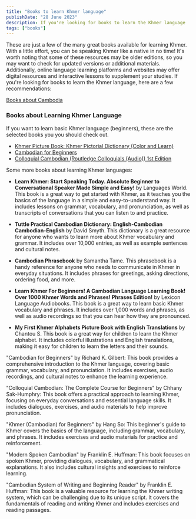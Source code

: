 ```yaml
---
title: "Books to learn Khmer language"
publishDate: "28 June 2023"
description: If you're looking for books to learn the Khmer language
tags: ["books"]
---
```


These are just a few of the many great books available for learning Khmer. With a little effort, you can be speaking Khmer like a native in no time! 
It's worth noting that some of these resources may be older editions, so you may want to check for updated versions or additional materials. Additionally, online language learning platforms and websites may offer digital resources and interactive lessons to supplement your studies.
If you're looking for books to learn the Khmer language, here are a few recommendations:

[Books about Cambodia](https://cambopedia.com/best-books-about-cambodia/)

### Books about Learning Khmer Language

If you want to learn basic Khmer language (beginners), these are the selected books you you should check out.

- [Khmer Picture Book: Khmer Pictorial Dictionary (Color and Learn)](https://amzn.to/2AmkvCA)
- [Cambodian for Beginners](https://amzn.to/2Os91Az)
- [Colloquial Cambodian (Routledge Colloquials (Audio)) 1st Edition](https://amzn.to/2Alnr2j)

Some more books about learning Khmer languages:

* **Learn Khmer: Start Speaking Today. Absolute Beginner to Conversational Speaker Made Simple and Easy!** by Languages World. This book is a great way to get started with Khmer, as it teaches you the basics of the language in a simple and easy-to-understand way. It includes lessons on grammar, vocabulary, and pronunciation, as well as transcripts of conversations that you can listen to and practice.

* **Tuttle Practical Cambodian Dictionary: English-Cambodian Cambodian-English** by David Smyth. This dictionary is a great resource for anyone who wants to learn more about Khmer vocabulary and grammar. It includes over 10,000 entries, as well as example sentences and cultural notes.

* **Cambodian Phrasebook** by Samantha Tame. This phrasebook is a handy reference for anyone who needs to communicate in Khmer in everyday situations. It includes phrases for greetings, asking directions, ordering food, and more.

* **Learn Khmer For Beginners! A Cambodian Language Learning Book! Over 1000 Khmer Words and Phrases! Phrases Edition!** by Lexicon Language Audiobooks. This book is a great way to learn basic Khmer vocabulary and phrases. It includes over 1,000 words and phrases, as well as audio recordings so that you can hear how they are pronounced.

* **My First Khmer Alphabets Picture Book with English Translations** by Chantou S. This book is a great way for children to learn the Khmer alphabet. It includes colorful illustrations and English translations, making it easy for children to learn the letters and their sounds.


"Cambodian for Beginners" by Richard K. Gilbert: This book provides a comprehensive introduction to the Khmer language, covering basic grammar, vocabulary, and pronunciation. It includes exercises, audio recordings, and cultural notes to enhance the learning experience.

"Colloquial Cambodian: The Complete Course for Beginners" by Chhany Sak-Humphry: This book offers a practical approach to learning Khmer, focusing on everyday conversations and essential language skills. It includes dialogues, exercises, and audio materials to help improve pronunciation.

"Khmer (Cambodian) for Beginners" by Hang So: This beginner's guide to Khmer covers the basics of the language, including grammar, vocabulary, and phrases. It includes exercises and audio materials for practice and reinforcement.

"Modern Spoken Cambodian" by Franklin E. Huffman: This book focuses on spoken Khmer, providing dialogues, vocabulary, and grammatical explanations. It also includes cultural insights and exercises to reinforce learning.

"Cambodian System of Writing and Beginning Reader" by Franklin E. Huffman: This book is a valuable resource for learning the Khmer writing system, which can be challenging due to its unique script. It covers the fundamentals of reading and writing Khmer and includes exercises and reading passages.
